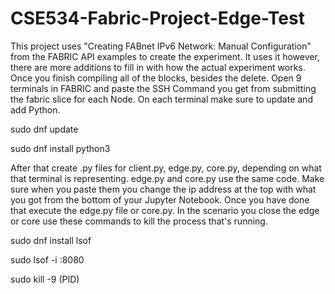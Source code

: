 # CSE534-Fabric-Project-Edge-Test
This project uses "Creating FABnet IPv6 Network: Manual Configuration" from the FABRIC API examples to create the experiment. It uses it however, there are more additions to fill in with how the actual experiment works.
Once you finish compiling all of the blocks, besides the delete. Open 9 terminals in FABRIC and paste the SSH Command you get from submitting the fabric slice for each Node.
On each terminal make sure to update and add Python.

sudo dnf update

sudo dnf install python3

After that create .py files for client.py, edge.py, core.py, depending on what that terminal is representing. edge.py and core.py use the same code.
Make sure when you paste them you change the ip address at the top with what you got from the bottom of your Jupyter Notebook. Once you have done that execute the edge.py file or core.py. In the scenario you close the edge or core use these commands to kill the process that's running.

sudo dnf install lsof

sudo lsof -i :8080

sudo kill -9 (PID)
